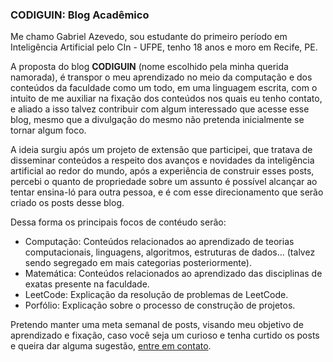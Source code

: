 ### CODIGUIN: Blog Acadêmico

Me chamo Gabriel Azevedo, sou estudante do primeiro período em Inteligência Artificial pelo CIn - UFPE, tenho 18 anos e moro em Recife, PE. 

A proposta do blog **CODIGUIN** (nome escolhido pela minha querida namorada), é transpor o meu aprendizado no meio da computação e dos conteúdos da faculdade como um todo, em uma linguagem escrita, com o intuito de me auxiliar na fixação dos conteúdos nos quais eu tenho contato, e aliado a isso talvez contribuir com algum interessado que acesse esse blog, mesmo que a divulgação do mesmo não pretenda inicialmente se tornar algum foco.

A ideia surgiu após um projeto de extensão que participei, que tratava de disseminar conteúdos a respeito dos avanços e novidades da inteligência artificial ao redor do mundo, após a experiência de construir esses posts, percebi o quanto de propriedade sobre um assunto é possível alcançar ao tentar ensina-ló para outra pessoa, e é com esse direcionamento que serão criado os posts desse blog.

Dessa forma os principais focos de contéudo serão:

- Computação: Conteúdos relacionados ao aprendizado de teorias computacionais, linguagens, algoritmos, estruturas de dados... (talvez sendo segregado em mais categorias posteriormente).
- Matemática: Conteúdos relacionados ao aprendizado das disciplinas de exatas presente na faculdade.
- LeetCode: Explicação da resolução de problemas de LeetCode.
- Porfólio: Explicação sobre o processo de construção de projetos.

Pretendo manter uma meta semanal de posts, visando meu objetivo de aprendizado e fixação, caso você seja um curioso e tenha curtido os posts e queira dar alguma sugestão, [entre em contato](https://linktr.ee/gabrielbelodev).